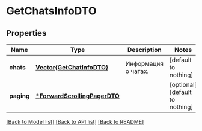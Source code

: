 # GetChatsInfoDTO


## Properties
Name | Type | Description | Notes
------------ | ------------- | ------------- | -------------
**chats** | [**Vector{GetChatInfoDTO}**](GetChatInfoDTO.md) | Информация о чатах. | [default to nothing]
**paging** | [***ForwardScrollingPagerDTO**](ForwardScrollingPagerDTO.md) |  | [optional] [default to nothing]


[[Back to Model list]](../README.md#models) [[Back to API list]](../README.md#api-endpoints) [[Back to README]](../README.md)


